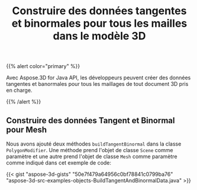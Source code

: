 ﻿---
title: Construire des données tangentes et binormales pour tous les mailles dans le modèle 3D
type: docs
weight: 10
url: /fr/java/build-tangent-and-binormal-data-for-all-meshes-in-3d-model/
description: Avec Aspose.3D for Java API, les développeurs peuvent créer des données tangentes et banormales pour tous les maillages de tout document 3D pris en charge.
---
{{% alert color="primary" %}} 

Avec Aspose.3D for Java API, les développeurs peuvent créer des données tangentes et banormales pour tous les maillages de tout document 3D pris en charge.

{{% /alert %}} 
## **Construire des données Tangent et Binormal pour Mesh**
Nous avons ajouté deux méthodes `buildTangentBinormal` dans la classe `PolygonModifier`. Une méthode prend l'objet de classe `Scene` comme paramètre et une autre prend l'objet de classe `Mesh` comme paramètre comme indiqué dans cet exemple de code:

{{< gist "aspose-3d-gists" "50e7f479a64956c0bf78841c0799ba76" "aspose-3d-src-examples-objects-BuildTangentAndBinormalData.java" >}}

